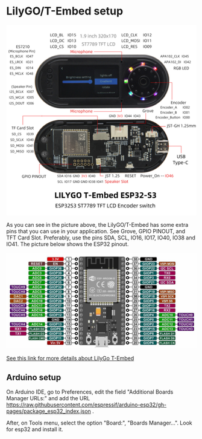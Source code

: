 # LilyGO/T-Embed setup

![LilyGo T-Embed](./images/t_embed.jpg)


As you can see in the picture above, the LilyGO/T-Embed has some extra pins that you can use in your application. See Grove, GPIO PINOUT, and TFT Card Slot.  Preferably, use the pins SDA, SCL, IO16, IO17, IO40, IO38 and IO41.  The picture below shows the ESP32 pinout.    


![ESP32 S](./images/ESP32_S.jpg)


[See this link for more details about LilyGo T-Embed](https://github.com/Xinyuan-LilyGO/T-Embed)


## Arduino setup

On Arduino IDE, go to Preferences, edit the field "Additional Boards Manager URLs:" and add the URL 
https://raw.githubusercontent.com/espressif/arduino-esp32/gh-pages/package_esp32_index.json . 

After, on Tools menu, select the option "Board:", "Boards Manager...". 
Look for esp32 and install it.







